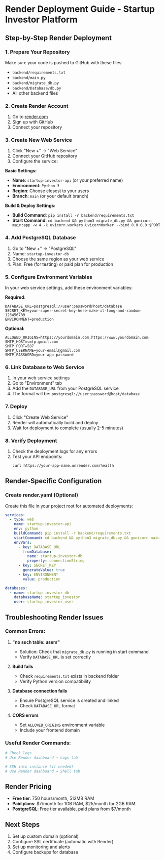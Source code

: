 # Render Deployment Guide - Startup Investor Platform

## Step-by-Step Render Deployment

### 1. **Prepare Your Repository**
Make sure your code is pushed to GitHub with these files:
- `backend/requirements.txt`
- `backend/main.py`
- `backend/migrate_db.py`
- `backend/Database/db.py`
- All other backend files

### 2. **Create Render Account**
1. Go to [render.com](https://render.com)
2. Sign up with GitHub
3. Connect your repository

### 3. **Create New Web Service**
1. Click "New +" → "Web Service"
2. Connect your GitHub repository
3. Configure the service:

**Basic Settings:**
- **Name**: `startup-investor-api` (or your preferred name)
- **Environment**: `Python 3`
- **Region**: Choose closest to your users
- **Branch**: `main` (or your default branch)

**Build & Deploy Settings:**
- **Build Command**: `pip install -r backend/requirements.txt`
- **Start Command**: `cd backend && python3 migrate_db.py && gunicorn main:app -w 4 -k uvicorn.workers.UvicornWorker --bind 0.0.0.0:$PORT`

### 4. **Add PostgreSQL Database**
1. Go to "New +" → "PostgreSQL"
2. Name: `startup-investor-db`
3. Choose the same region as your web service
4. Plan: Free (for testing) or paid plan for production

### 5. **Configure Environment Variables**
In your web service settings, add these environment variables:

**Required:**
```
DATABASE_URL=postgresql://user:password@host/database
SECRET_KEY=your-super-secret-key-here-make-it-long-and-random-123456789
ENVIRONMENT=production
```

**Optional:**
```
ALLOWED_ORIGINS=https://yourdomain.com,https://www.yourdomain.com
SMTP_HOST=smtp.gmail.com
SMTP_PORT=587
SMTP_USERNAME=your-email@gmail.com
SMTP_PASSWORD=your-app-password
```

### 6. **Link Database to Web Service**
1. In your web service settings
2. Go to "Environment" tab
3. Add the `DATABASE_URL` from your PostgreSQL service
4. The format will be: `postgresql://user:password@host/database`

### 7. **Deploy**
1. Click "Create Web Service"
2. Render will automatically build and deploy
3. Wait for deployment to complete (usually 2-5 minutes)

### 8. **Verify Deployment**
1. Check the deployment logs for any errors
2. Test your API endpoints:
   ```bash
   curl https://your-app-name.onrender.com/health
   ```

## Render-Specific Configuration

### **Create render.yaml (Optional)**
Create this file in your project root for automated deployments:

```yaml
services:
  - type: web
    name: startup-investor-api
    env: python
    buildCommand: pip install -r backend/requirements.txt
    startCommand: cd backend && python3 migrate_db.py && gunicorn main:app -w 4 -k uvicorn.workers.UvicornWorker --bind 0.0.0.0:$PORT
    envVars:
      - key: DATABASE_URL
        fromDatabase:
          name: startup-investor-db
          property: connectionString
      - key: SECRET_KEY
        generateValue: true
      - key: ENVIRONMENT
        value: production

databases:
  - name: startup-investor-db
    databaseName: startup_investor
    user: startup_investor_user
```

## Troubleshooting Render Issues

### **Common Errors:**

1. **"no such table: users"**
   - Solution: Check that `migrate_db.py` is running in start command
   - Verify `DATABASE_URL` is set correctly

2. **Build fails**
   - Check `requirements.txt` exists in backend folder
   - Verify Python version compatibility

3. **Database connection fails**
   - Ensure PostgreSQL service is created and linked
   - Check `DATABASE_URL` format

4. **CORS errors**
   - Set `ALLOWED_ORIGINS` environment variable
   - Include your frontend domain

### **Useful Render Commands:**
```bash
# Check logs
# Use Render dashboard → Logs tab

# SSH into instance (if needed)
# Use Render dashboard → Shell tab
```

## Render Pricing
- **Free tier**: 750 hours/month, 512MB RAM
- **Paid plans**: $7/month for 1GB RAM, $25/month for 2GB RAM
- **PostgreSQL**: Free tier available, paid plans from $7/month

## Next Steps
1. Set up custom domain (optional)
2. Configure SSL certificate (automatic with Render)
3. Set up monitoring and alerts
4. Configure backups for database 
